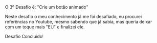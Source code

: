 O 3º Desafio é: "Crie um botão animado"

Neste desafio o meu conhecimento já me foi desafiado, eu procurei referências no Youtube, mesmo sabendo que já sabia, mas queria deixar com um toque mais "EU" e finalizei ele.

Desafio Concluído!